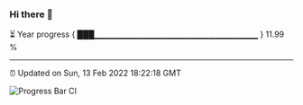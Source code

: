 ### Hi there 👋

⏳ Year progress { ███▁▁▁▁▁▁▁▁▁▁▁▁▁▁▁▁▁▁▁▁▁▁▁▁▁▁▁ } 11.99 %

---

⏰ Updated on Sun, 13 Feb 2022 18:22:18 GMT

![Progress Bar CI](https://github.com/ZhaoGui/ZhaoGui/workflows/Progress%20Bar%20CI/badge.svg)
